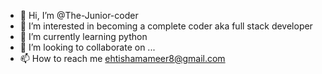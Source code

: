 - 👋 Hi, I’m @The-Junior-coder
- 👀 I’m interested in becoming a complete coder aka full stack developer
- 🌱 I’m currently learning python
- 💞️ I’m looking to collaborate on ...
- 📫 How to reach me ehtishamameer8@gmail.com

<!---
The-Junior-coder/The-Junior-coder is a ✨ special ✨ repository because its `README.md` (this file) appears on your GitHub profile.
You can click the Preview link to take a look at your changes.
--->
